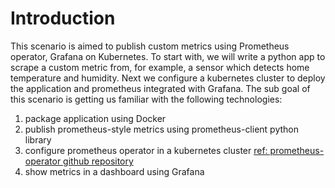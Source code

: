 # Introduction

This scenario is aimed to publish custom metrics using Prometheus operator, Grafana on Kubernetes. To start with, we will write a python app to scrape a custom metric from, for example, a sensor which detects home temperature and humidity. Next we configure a kubernetes cluster to deploy the application and prometheus integrated with Grafana. The sub goal of this scenario is getting us
familiar with the following technologies:
 1. package application using Docker
 2. publish prometheus-style metrics using prometheus-client python library
 3. configure prometheus operator in a kubernetes cluster [ref: prometheus-operator github repository](https://github.com/prometheus-operator/prometheus-operator)
 4. show metrics in a dashboard using Grafana